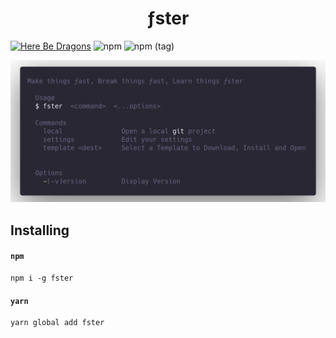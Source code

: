 <h1 align="center">ƒster</h1>

[![Here Be Dragons](https://img.shields.io/badge/%F0%9F%90%89-Here%20be%20Dragons-sucess?style=flat-square)](https://en.wikipedia.org/wiki/Here_be_dragons)
![npm](https://img.shields.io/npm/v/fster?style=flat-square)
![npm (tag)](https://img.shields.io/npm/v/fster/beta?style=flat-square)
<p align="center">
  <img src="./help.png" />
</p>




## Installing

#### **`npm`**

```shell
npm i -g fster
```

#### **`yarn`**

```shell
yarn global add fster
```
